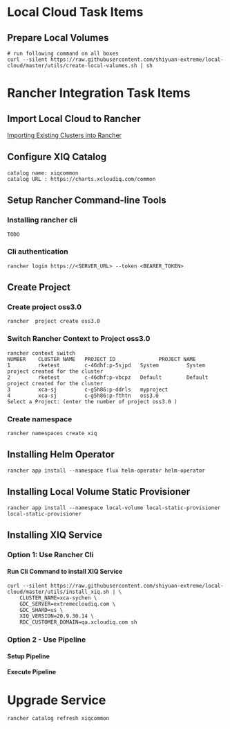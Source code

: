 # Local Cloud Task Items

## Prepare Local Volumes

```she
# run following command on all boxes
curl --silent https://raw.githubusercontent.com/shiyuan-extreme/local-cloud/master/utils/create-local-valumes.sh | sh 
```

# Rancher Integration Task Items

## Import Local Cloud to Rancher

[Importing Existing Clusters into Rancher](https://rancher.com/docs/rancher/v2.x/en/cluster-provisioning/imported-clusters/)

## Configure XIQ Catalog

```she
catalog name: xiqcommon
catalog URL : https://charts.xcloudiq.com/common	
```

## Setup Rancher Command-line Tools

### Installing rancher cli

```she
TODO
```

### Cli authentication

```shell
rancher login https://<SERVER_URL> --token <BEARER_TOKEN>
```

## Create Project

### Create project oss3.0

```shel
rancher  project create oss3.0
```

### Switch Rancher Context to Project oss3.0

```shel
rancher context switch
NUMBER    CLUSTER NAME   PROJECT ID              PROJECT NAME   
1         rketest        c-46dhf:p-5sjpd   System         System project created for the cluster
2         rketest        c-46dhf:p-vbcpz   Default        Default project created for the cluster
3         xca-sj         c-g5h86:p-ddrls   myproject      
4         xca-sj         c-g5h86:p-fthtn   oss3.0     
Select a Project: (enter the number of project oss3.0 )
```

### Create namespace 

```she
rancher namespaces create xiq
```

## Installing Helm Operator

```she
rancher app install --namespace flux helm-operator helm-operator 
```

## Installing Local Volume Static Provisioner

```she
rancher app install --namespace local-volume local-static-provisioner local-static-provisioner
```

## Installing XIQ Service

### Option 1: Use Rancher Cli

#### Run Cli Command to install XIQ Service

```she
curl --silent https://raw.githubusercontent.com/shiyuan-extreme/local-cloud/master/utils/install_xiq.sh | \
	CLUSTER_NAME=xca-sychen \
	GDC_SERVER=extremecloudiq.com \
	GDC_SHARD=us \
	XIQ_VERSION=20.9.30.14 \
	RDC_CUSTOMER_DOMAIN=qa.xcloudiq.com sh 
```

### Option 2 - Use Pipeline

#### Setup Pipeline

#### Execute Pipeline

# Upgrade Service

```shell
rancher catalog refresh xiqcommon 

```





